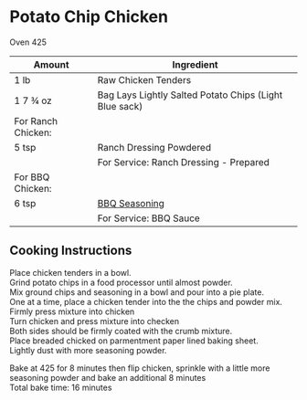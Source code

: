# Potato Chip Chicken  
  
Oven 425  
  
|Amount|Ingredient|  
|----|----|  
1 lb | Raw Chicken Tenders  
1 7 ¾ oz | Bag Lays Lightly Salted Potato Chips (Light Blue sack)  
For Ranch Chicken:|  
5 tsp | Ranch Dressing Powdered  
|| For Service: Ranch Dressing - Prepared  
For BBQ Chicken:|  
6 tsp | [BBQ Seasoning](../BBQ-Seasoning)  
|| For Service: BBQ Sauce  
  
## Cooking Instructions  
Place chicken tenders in a bowl.  
Grind potato chips in a food processor until almost powder.  
Mix ground chips and seasoning in a bowl and pour into a pie plate.  
One at a time, place a chicken tender into the the chips and powder mix.  
Firmly press mixture into chicken  
Turn chicken and press mixture into checken  
Both sides should be firmly coated with the crumb mixture.  
Place breaded chicked on parmentment paper lined baking sheet.  
Lightly dust with more seasoning powder.  
  
Bake at 425 for 8 minutes then flip chicken, sprinkle with a little more seasoning powder and bake an additional 8 minutes  
Total bake time: 16 minutes  
  